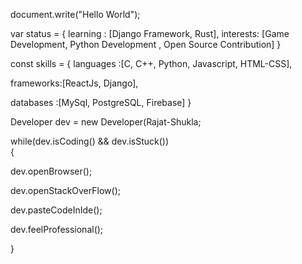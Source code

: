 
document.write("Hello World");

var status = 
{ 
  learning : [Django Framework, Rust],
  interests: [Game Development, Python Development , Open Source Contribution]
}

const skills = 
{
  languages :[C, C++, Python, Javascript, HTML-CSS],
  
  frameworks:[ReactJs, Django],
  
  databases :[MySql, PostgreSQL, Firebase]
}


Developer dev = new Developer(Rajat-Shukla;

while(dev.isCoding() && dev.isStuck())  
{

  dev.openBrowser();
  
  dev.openStackOverFlow();
  
  dev.pasteCodeInIde();
  
  dev.feelProfessional();
  
}
